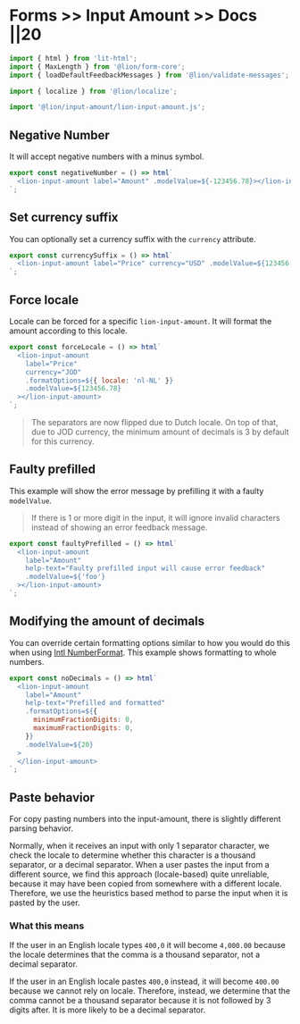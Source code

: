 # Forms >> Input Amount >> Docs ||20

```js script
import { html } from 'lit-html';
import { MaxLength } from '@lion/form-core';
import { loadDefaultFeedbackMessages } from '@lion/validate-messages';

import { localize } from '@lion/localize';

import '@lion/input-amount/lion-input-amount.js';
```

## Negative Number

It will accept negative numbers with a minus symbol.

```js preview-story
export const negativeNumber = () => html`
  <lion-input-amount label="Amount" .modelValue=${-123456.78}></lion-input-amount>
`;
```

## Set currency suffix

You can optionally set a currency suffix with the `currency` attribute.

```js preview-story
export const currencySuffix = () => html`
  <lion-input-amount label="Price" currency="USD" .modelValue=${123456.78}></lion-input-amount>
`;
```

## Force locale

Locale can be forced for a specific `lion-input-amount`. It will format the amount according to this locale.

```js preview-story
export const forceLocale = () => html`
  <lion-input-amount
    label="Price"
    currency="JOD"
    .formatOptions=${{ locale: 'nl-NL' }}
    .modelValue=${123456.78}
  ></lion-input-amount>
`;
```

> The separators are now flipped due to Dutch locale. On top of that, due to JOD currency, the minimum amount of decimals is 3 by default for this currency.

## Faulty prefilled

This example will show the error message by prefilling it with a faulty `modelValue`.

> If there is 1 or more digit in the input, it will ignore invalid characters instead of showing an error feedback message.

```js preview-story
export const faultyPrefilled = () => html`
  <lion-input-amount
    label="Amount"
    help-text="Faulty prefilled input will cause error feedback"
    .modelValue=${'foo'}
  ></lion-input-amount>
`;
```

## Modifying the amount of decimals

You can override certain formatting options similar to how you would do this when using <a href="https://developer.mozilla.org/en-US/docs/Web/JavaScript/Reference/Global_Objects/NumberFormat" target="_blank">Intl NumberFormat</a>.
This example shows formatting to whole numbers.

```js preview-story
export const noDecimals = () => html`
  <lion-input-amount
    label="Amount"
    help-text="Prefilled and formatted"
    .formatOptions=${{
      minimumFractionDigits: 0,
      maximumFractionDigits: 0,
    }}
    .modelValue=${20}
  >
  </lion-input-amount>
`;
```

## Paste behavior

For copy pasting numbers into the input-amount, there is slightly different parsing behavior.

Normally, when it receives an input with only 1 separator character, we check the locale to determine whether this character is a thousand separator, or a decimal separator.
When a user pastes the input from a different source, we find this approach (locale-based) quite unreliable, because it may have been copied from somewhere with a different locale.
Therefore, we use the heuristics based method to parse the input when it is pasted by the user.

### What this means

If the user in an English locale types `400,0` it will become `4,000.00`
because the locale determines that the comma is a thousand separator, not a decimal separator.

If the user in an English locale pastes `400,0` instead, it will become `400.00` because we cannot rely on locale.
Therefore, instead, we determine that the comma cannot be a thousand separator because it is not followed by 3 digits after.
It is more likely to be a decimal separator.
